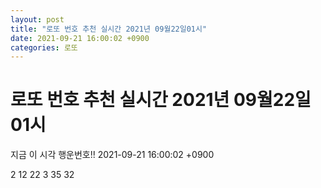 ```yaml
---
layout: post
title: "로또 번호 추천 실시간 2021년 09월22일01시"
date: 2021-09-21 16:00:02 +0900
categories: 로또
---
```


# 로또 번호 추천 실시간 2021년 09월22일01시

지금 이 시각 행운번호!! 2021-09-21 16:00:02 +0900

 2  12  22  3  35  32 

